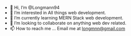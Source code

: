 - 👋 Hi, I’m @Longmann94
- 👀 I’m interested in All things web development.
- 🌱 I’m currently learning MERN Stack web development.
- 💞️ I’m looking to collaborate on anything web dev related. 
- 📫 How to reach me ... Email me at longmnn@gmail.com

<!---
Longmann94/Longmann94 is a ✨ special ✨ repository because its `README.md` (this file) appears on your GitHub profile.
You can click the Preview link to take a look at your changes.
--->
